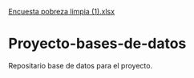 [Encuesta pobreza limpia (1).xlsx](https://github.com/DiegoGamba3420/Proyecto-bases-de-datos/files/9962145/Encuesta.pobreza.limpia.1.xlsx)
# Proyecto-bases-de-datos
Repositario base de datos para el proyecto.
